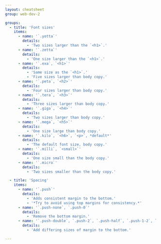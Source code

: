 ```yaml
---
layout: cheatsheet
group: web-dev-2

groups:
  - title: 'Font sizes'
    items:
      - name: '`.yotta`'
        details:
          - 'Two sizes larger than the `<h1>`.'
      - name: '`.zetta`'
        details:
          - 'One size larger than the `<h1>`.'
      - name: '`.exa`, `<h1>`'
        details:
          - 'Same size as the `<h1>`.'
          - 'Five sizes larger than body copy.'
      - name: '`.peta`, `<h2>`'
        details:
          - 'Four sizes larger than body copy.'
      - name: '`.tera`, `<h3>`'
        details:
          - 'Three sizes larger than body copy.'
      - name: '`.giga`, `<h4>`'
        details:
          - 'Two sizes larger than body copy.'
      - name: '`.mega`, `<h5>`'
        details:
          - 'One size large than body copy.'
      - name: '`.kilo`, `<h6>`, `<p>`, *default*'
        details:
          - 'The default font size, body copy.'
      - name: '`.milli`, `<small>`'
        details:
          - 'One size small than the body copy.'
      - name: '`.micro`'
        details:
          - 'Two sizes smaller than the body copy.'

  - title: 'Spacing'
    items:
      - name: '`.push`'
        details:
          - 'Adds consistent margin to the bottom.'
          - '*Try to avoid using top margins for consistency.*'
      - name: '`.push-none`, `.push-0`'
        details:
          - 'Remove the bottom margin.'
      - name: '`.push-double`, `.push-2`, `.push-half`, `.push-1-2`, `.push-quarter`, `.push-1-4`'
        details:
          - 'Add differing sizes of margin to the bottom.'

---
```

